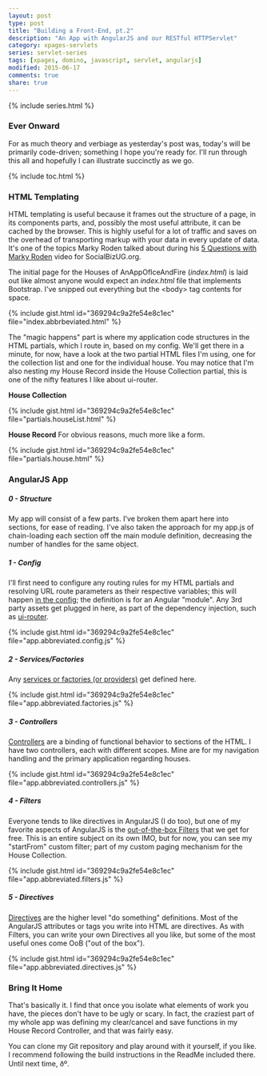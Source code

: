 ```yaml
---
layout: post
type: post
title: "Building a Front-End, pt.2"
description: "An App with AngularJS and our RESTful HTTPServlet"
category: xpages-servlets
series: servlet-series
tags: [xpages, domino, javascript, servlet, angularjs]
modified: 2015-06-17
comments: true
share: true
---
```


{% include series.html %}
### Ever Onward
For as much theory and verbiage as yesterday's post was, today's will be primarily code-driven; something I hope you're ready for. I'll run through this all and hopefully I can illustrate succinctly as we go.

{% include toc.html %}

### HTML Templating
HTML templating is useful because it frames out the structure of a page, in its components parts, and, possibly the most useful attribute, it can be cached by the browser. This is highly useful for a lot of traffic and saves on the overhead of transporting markup with your data in every update of data. It's one of the topics Marky Roden talked about during his [5 Questions with Marky Roden](//www.youtube.com/watch?v=k5bDvZg4Gbg) video for SocialBizUG.org.

The initial page for the Houses of AnAppOfIceAndFire (_index.html_) is laid out like almost anyone would expect an _index.html_ file that implements Bootstrap. I've snipped out everything but the &lt;body&gt; tag contents for space.

{% include gist.html id="369294c9a2fe54e8c1ec" file="index.abbrbeviated.html" %}

The "magic happens" part is where my application code structures in the HTML partials, which I route in, based on my config. We'll get there in a minute, for now, have a look at the two partial HTML files I'm using, one for the collection list and one for the individual house. You may notice that I'm also nesting my House Record inside the House Collection partial, this is one of the nifty features I like about ui-router.

**House Collection**

{% include gist.html id="369294c9a2fe54e8c1ec" file="partials.houseList.html" %}

**House Record**
For obvious reasons, much more like a form.

{% include gist.html id="369294c9a2fe54e8c1ec" file="partials.house.html" %}

### AngularJS App

##### 0 - Structure
My app will consist of a few parts. I've broken them apart here into sections, for ease of reading. I've also taken the approach for my app.js of chain-loading each section off the main module definition, decreasing the number of handles for the same object.

##### 1 - Config
I'll first need to configure any routing rules for my HTML partials and resolving URL route parameters as their respective variables; this will happen [in the config](//docs.angularjs.org/guide/module); the definition is for an Angular "module". Any 3rd party assets get plugged in here, as part of the dependency injection, such as [ui-router](https://github.com/angular-ui/ui-router).

{% include gist.html id="369294c9a2fe54e8c1ec" file="app.abbreviated.config.js" %}

##### 2 - Services/Factories
Any [services or factories (or providers)](//docs.angularjs.org/guide/services) get defined here.

{% include gist.html id="369294c9a2fe54e8c1ec" file="app.abbreviated.factories.js" %}

##### 3 - Controllers
[Controllers](//docs.angularjs.org/guide/controller) are a binding of functional behavior to sections of the HTML. I have two controllers, each with different scopes. Mine are for my navigation handling and the primary application regarding houses.

{% include gist.html id="369294c9a2fe54e8c1ec" file="app.abbreviated.controllers.js" %}

##### 4 - Filters
Everyone tends to like directives in AngularJS (I do too), but one of my favorite aspects of AngularJS is the [out-of-the-box Filters](//docs.angularjs.org/guide/filter) that we get for free. This is an entire subject on its own IMO, but for now, you can see my "startFrom" custom filter; part of my custom paging mechanism for the House Collection.

{% include gist.html id="369294c9a2fe54e8c1ec" file="app.abbreviated.filters.js" %}

##### 5 - Directives
[Directives](//docs.angularjs.org/guide/directive) are the higher level "do something" definitions. Most of the AngularJS attributes or tags you write into HTML are directives. As with Filters, you can write your own Directives all you like, but some of the most useful ones come OoB ("out of the box").

{% include gist.html id="369294c9a2fe54e8c1ec" file="app.abbreviated.directives.js" %}

### Bring It Home
That's basically it. I find that once you isolate what elements of work you have, the pieces don't have to be ugly or scary. In fact, the craziest part of my whole app was defining my clear/cancel and save functions in my House Record Controller, and that was fairly easy.

You can clone my Git repository and play around with it yourself, if you like. <span data-toggle="tooltip" title="why wouldn't I recommend that?">I recommend following the build instructions in the ReadMe included there</span>. Until next time, ðº.

<amp-iframe
  width="160"
  height="30"
  layout="fixed"
  sandbox="allow-scripts allow-same-origin allow-popups"
  frameborder="0"
  src="https://ghbtns.com/github-btn.html?user=edm00se&repo=AnAppOfIceAndFire&type=star&count=true&size=large&v=2">
</amp-iframe>

<amp-iframe
  width="160"
  height="30"
  layout="fixed"
  sandbox="allow-scripts allow-same-origin allow-popups"
  frameborder="0"
  src="https://ghbtns.com/github-btn.html?user=edm00se&repo=AnAppOfIceAndFire&type=fork&count=true&size=large&v=2">
</amp-iframe>
